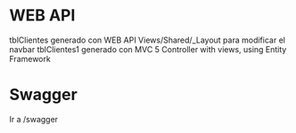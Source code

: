 # WEB API

tblClientes generado con WEB API
Views/Shared/_Layout para modificar el navbar
tblClientes1 generado con MVC 5 Controller with views, using Entity Framework

# Swagger

Ir a /swagger
